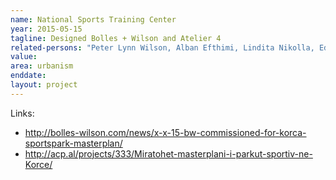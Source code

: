 ```yaml
---
name: National Sports Training Center
year: 2015-05-15
tagline: Designed Bolles + Wilson and Atelier 4
related-persons: "Peter Lynn Wilson, Alban Efthimi, Lindita Nikolla, Edi Rama"
value:
area: urbanism
enddate:
layout: project
---
```

Links:
* <http://bolles-wilson.com/news/x-x-15-bw-commissioned-for-korca-sportspark-masterplan/>
* <http://acp.al/projects/333/Miratohet-masterplani-i-parkut-sportiv-ne-Korce/>
